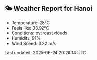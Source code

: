 <!-- WEATHER-START -->
## 🌤 Weather Report for Hanoi

- Temperature: 28°C
- Feels like: 33.92°C
- Conditions: overcast clouds
- Humidity: 91%
- Wind Speed: 3.22 m/s

Last updated: 2025-06-24 20:26:14 UTC
<!-- WEATHER-END -->
